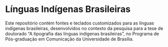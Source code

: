 # Línguas Indígenas Brasileiras

Este repositório contém fontes e teclados customizados para as línguas indígenas brasileiras, desenvolvidos no contexto da pesquisa para a tese de doutorado “A tipografia das línguas indígenas brasileiras”, no Programa de Pós-graduação em Comunicação da Universidade de Brasília.
